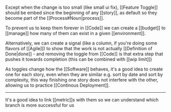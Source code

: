 Except when the change is too small (like small ui fix), [[Feature Toggle]] should be embed since the beginning of any [[story]], as default so they become part of the [[Process#Noun|process]].

To prevent us to keep them forever in [[Code]] we can create a [[budget]] to [[manage]] how many of them can exist in a given [[environment]]. 

Alternatively, we can create a signal (like a column, if you're doing some flavors of [[Agile]]) to show that the work is not actually [[Definition of Done|done]] - and removing the toggle from [[Code]] is that extra step that pushes it towards completion (this can be combined with [[wip limit]])

As toggles change how the [[Software]] behaves, it's a good idea to create one for each story, even when they are similar e.g. sort by date and sort by complexity, this way finishing one story does not interfere with the other, allowing us to practice [[Continous Deployment]].

---

It's a good idea to link [[metric]]s with them so we can understand which branch is more successful for us